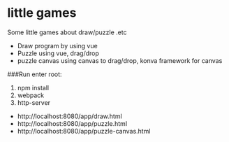 # little games
Some little games about draw/puzzle .etc

- Draw program by using vue
- Puzzle using vue, drag/drop
- puzzle canvas using canvas to drag/drop, konva framework for canvas


###Run
enter root:

1. npm install
2. webpack
3. http-server

- http://localhost:8080/app/draw.html
- http://localhost:8080/app/puzzle.html
- http://localhost:8080/app/puzzle-canvas.html
